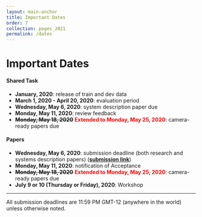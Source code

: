 ```yaml
---
layout: main-anchor
title: Important Dates
order: 7
collection: pages_2021
permalink: /dates
---
```




# Important Dates

#### Shared Task
- **January, 2020**: release of train and dev data
- **March 1, 2020 - April 20, 2020**: evaluation period
- **Wednesday, May 6, 2020**: system description paper due
- **Monday, May 11, 2020**: review feedback
- ~~**Monday, May 18, 2020**~~ <span style="color:red"><b>Extended to Monday, May 25, 2020</b></span>: camera-ready papers due

#### Papers
- **Wednesday, May 6, 2020**: submission deadline (both research and systems description papers) ([**submission link**](https://www.softconf.com/acl2020/AutoSimTrans))
- **Monday, May 11, 2020**: notification of Acceptance
- ~~**Monday, May 18, 2020**~~ <span style="color:red"><b>Extended to Monday, May 25, 2020</b></span>: camera-ready papers due
- **July 9 or 10 (Thursday or Friday), 2020**: Workshop

----

All submission deadlines are 11:59 PM GMT-12 (anywhere in the world) unless otherwise noted.

